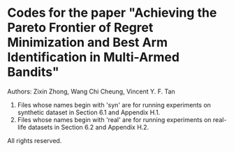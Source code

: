 # Codes for the paper "Achieving the Pareto Frontier of Regret Minimization and Best Arm Identification in Multi-Armed Bandits"

Authors: Zixin Zhong, Wang Chi Cheung, Vincent Y. F. Tan

1. Files whose names begin with 'syn' are for running experiments on synthetic dataset in Section 6.1 and Appendix H.1.
2. Files whose names begin with 'real' are for running experiments on real-life datasets in Section 6.2 and Appendix H.2.

All rights reserved.
